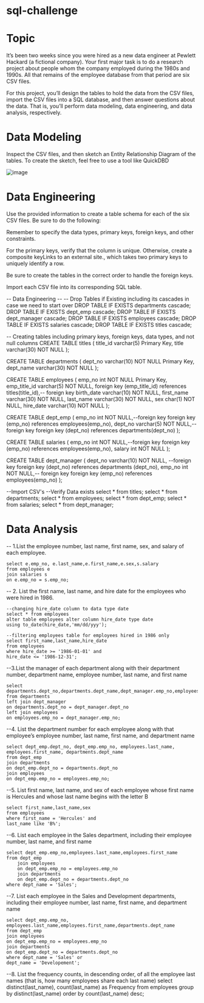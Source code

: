 # sql-challenge

# Topic
It’s been two weeks since you were hired as a new data engineer at Pewlett Hackard (a fictional company). Your first major task is to do a research project about people whom the company employed during the 1980s and 1990s. All that remains of the employee database from that period are six CSV files.

For this project, you’ll design the tables to hold the data from the CSV files, import the CSV files into a SQL database, and then answer questions about the data. That is, you’ll perform data modeling, data engineering, and data analysis, respectively.


# Data Modeling
Inspect the CSV files, and then sketch an Entity Relationship Diagram of the tables. To create the sketch, feel free to use a tool like QuickDBD


![image](https://github.com/Jaynav04/sql-challenge/assets/130405173/52b532ee-f354-46b8-b8c9-d2c898deb841)

# Data Engineering

Use the provided information to create a table schema for each of the six CSV files. Be sure to do the following:

Remember to specify the data types, primary keys, foreign keys, and other constraints.

For the primary keys, verify that the column is unique. Otherwise, create a composite keyLinks to an external site., which takes two primary keys to uniquely identify a row.

Be sure to create the tables in the correct order to handle the foreign keys.

Import each CSV file into its corresponding SQL table.

-- Data Engineering --
-- Drop Tables if Existing including its cascades in case we need to start over
DROP TABLE IF EXISTS departments cascade;
DROP TABLE IF EXISTS dept_emp cascade;
DROP TABLE IF EXISTS dept_manager cascade;
DROP TABLE IF EXISTS employees cascade;
DROP TABLE IF EXISTS salaries cascade;
DROP TABLE IF EXISTS titles cascade;

-- Creating tables including primary keys, foreign keys, data types, and not null columns
CREATE TABLE titles (
    title_id varchar(5) Primary Key,
    title varchar(30) NOT NULL
);

CREATE TABLE departments (
    dept_no varchar(10) NOT NULL Primary Key,
    dept_name varchar(30) NOT NULL
);

CREATE TABLE employees (
    emp_no int NOT NULL Primary Key,
    emp_title_id varchar(5) NOT NULL,
	foreign key (emp_title_id) references titles(title_id),-- foreign key
    birth_date varchar(10) NOT NULL,
    first_name varchar(30) NOT NULL,
    last_name varchar(30) NOT NULL,
    sex char(1) NOT NULL,
    hire_date varchar(10) NOT NULL
);

CREATE TABLE dept_emp (
    emp_no int NOT NULL,--foreign key
	foreign key (emp_no) references employees(emp_no),
    dept_no varchar(5) NOT NULL,-- foreign key
	foreign key (dept_no) references departments(dept_no)
);

CREATE TABLE salaries (
    emp_no int NOT NULL,--foreign key
	foreign key (emp_no) references employees(emp_no),
    salary int NOT NULL
);

CREATE TABLE dept_manager (
    dept_no varchar(10) NOT NULL, --foreign key
	foreign key (dept_no) references departments (dept_no),
    emp_no int NOT NULL,-- foreign key
	foreign key (emp_no) references employees(emp_no)
);

--Import CSV's
--Verify Data exists
select * from titles;
select * from departments;
select * from employees;
select * from dept_emp;
select * from salaries;
select * from dept_manager;

# Data Analysis
-- 1.List the employee number, last name, first name, sex, and salary of each employee.
	
	select e.emp_no, e.last_name,e.first_name,e.sex,s.salary
	from employees e
	join salaries s
	on e.emp_no = s.emp_no;
	
-- 2. List the first name, last name, and hire date for the employees who were hired in 1986.
	
	--changing hire_date column to data type date
	select * from employees
	alter table employees alter column hire_date type date
	using to_date(hire_date,'mm/dd/yyy');
	
	--filtering employees table for employees hired in 1986 only
	select first_name,last_name,hire_date
	from employees 
	where hire_date >= '1986-01-01' and
	hire_date <= '1986-12-31';
	
--3.List the manager of each department along with their department number, department name, employee number, last name, and first name
	
	select departments.dept_no,departments.dept_name,dept_manager.emp_no,employees.last_name,employees.first_name
	from departments 
	left join dept_manager
	on departments.dept_no = dept_manager.dept_no
	left join employees
	on employees.emp_no = dept_manager.emp_no;


--4. List the department number for each employee along with that employee’s employee number, last name, first name, and department name
	
	select dept_emp.dept_no, dept_emp.emp_no, employees.last_name, employees.first_name, departments.dept_name
	from dept_emp
	join departments
	on dept_emp.dept_no = departments.dept_no
	join employees 
	on dept_emp.emp_no = employees.emp_no;

--5. List first name, last name, and sex of each employee whose first name is Hercules and whose last name begins with the letter B

	select first_name,last_name,sex
	from employees 
	where first_name = 'Hercules' and
	last_name like 'B%'; 

--6. List each employee in the Sales department, including their employee number, last name, and first name 

	select dept_emp.emp_no,employees.last_name,employees.first_name
	from dept_emp
		join employees 
		on dept_emp.emp_no = employees.emp_no
		join departments 
		on dept_emp.dept_no = departments.dept_no
	where dept_name = 'Sales';

--7. List each employee in the Sales and Development departments, including their employee number, last name, first name, and department name
	
	select dept_emp.emp_no, employees.last_name,employees.first_name,departments.dept_name
	from dept_emp
	join employees 
	on dept_emp.emp_no = employees.emp_no
	join departments 
	on dept_emp.dept_no = departments.dept_no
	where dept_name = 'Sales' or
	dept_name = 'Developement';

--8. List the frequency counts, in descending order, of all the employee last names (that is, how many employees share each last name)
	select distinct(last_name), count(last_name) as Frequency
	from employees
	group by distinct(last_name)
	order by count(last_name) desc;
